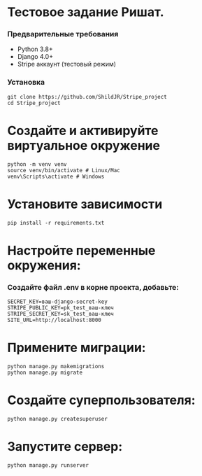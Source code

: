 # Тестовое задание Ришат.

### Предварительные требования
- Python 3.8+
- Django 4.0+
- Stripe аккаунт (тестовый режим)


### Установка

```
git clone https://github.com/ShildJR/Stripe_project
cd Stripe_project
```
# Создайте и активируйте виртуальное окружение
```
python -m venv venv
source venv/bin/activate # Linux/Mac
venv\Scripts\activate # Windows
```
# Установите зависимости 
```
pip install -r requirements.txt
```
# Настройте переменные окружения:
### Создайте файл .env в корне проекта, добавьте:
```
SECRET_KEY=ваш-django-secret-key
STRIPE_PUBLIC_KEY=pk_test_ваш-ключ
STRIPE_SECRET_KEY=sk_test_ваш-ключ
SITE_URL=http://localhost:8000
```
# Примените миграции:
```
python manage.py makemigrations
python manage.py migrate
```
# Создайте суперпользователя:

```
python manage.py createsuperuser
```
# Запустите сервер:

```
python manage.py runserver
```
